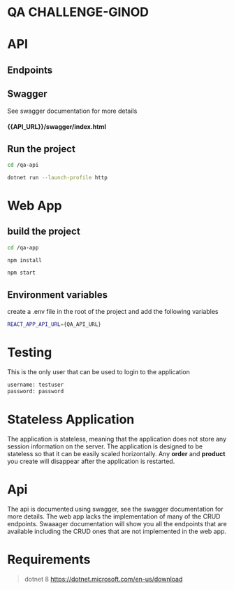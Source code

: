 # QA CHALLENGE-GINOD
 
# API

## Endpoints

## Swagger

See swagger documentation for more details

#### {{API_URL}}/swagger/index.html

## Run the project

```bash
cd /qa-api

```

```bash
dotnet run --launch-profile http

```

# Web App

## build the project

```bash
cd /qa-app

```

```bash
npm install
```

```bash
npm start
```


## Environment variables

create a .env file in the root of the project and add the following variables

```bash
REACT_APP_API_URL={QA_API_URL}
```

# Testing

This is the only user that can be used to login to the application

```bash
username: testuser
password: password
```

# Stateless Application

The application is stateless, meaning that the application does not store any session information on the server. The application is designed to be stateless so that it can be easily scaled horizontally. Any **order** and **product** you create will disappear after the application is restarted.

# Api

The api is documented using swagger, see the swagger documentation for more details. The web app lacks the implementation of many of the CRUD endpoints. Swaaager documentation will show you all the endpoints that are available including the CRUD ones that are not implemented in the web app.

# Requirements

> dotnet 8 https://dotnet.microsoft.com/en-us/download
